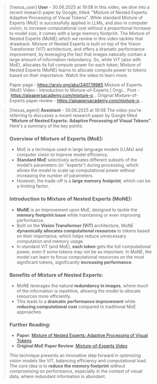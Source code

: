 >[!nexus_user] **User** - 30.06.2025 at 19:08
> In this video, we dive into a recent research paper by Google, titled: "Mixture of Nested Experts: Adaptive Processing of Visual Tokens". While standard Mixture of Experts (MoE) is successfully applied in LLMs, and also in computer vision, to increase computational cost without a proportional increase to model size, it comes with a large memory footprint. The Mixture of Nested Experts (MoNE) which we review in this video tackles that drawback. Mixture of Nested Experts is built on top of the Vision Transformer (ViT) architecture, and offers a dramatic performance improvement, by leveraging the fact that images naturally contain a large amount of information redundancy. So, while ViT (also with MoE), allocates its full compute power for each token, Mixture of Nested Experts (MoNE) learns to allocate compute power to tokens based on their importance.
> Watch the video to learn more.
> 
> Paper page - https://arxiv.org/abs/2407.19985
> Mixture of Experts (MoE) Video - Introduction to Mixture-of-Experts | Origi...
> Post -  https://aipapersacademy.com/mixture-o...
> Original Mixture-of-Experts paper review - https://aipapersacademy.com/mixture-o...
<!-- UID: f5419b05-9583-450a-b527-b08bf942e527 -->




>[!nexus_agent] **Assistant** - 30.06.2025 at 19:08
> The video you're referring to discusses a recent research paper by Google titled **"Mixture of Nested Experts: Adaptive Processing of Visual Tokens"**. Here's a summary of the key points:
> 
> ### Overview of **Mixture of Experts (MoE)**:
> - MoE is a technique used in large language models (LLMs) and computer vision to improve model efficiency. 
> - **Standard MoE** selectively activates different subsets of the model’s parameters (or "experts") during processing, which allows the model to scale up computational power without increasing the number of parameters.
> - However, the trade-off is a **large memory footprint**, which can be a limiting factor.
> 
> ### Introduction to **Mixture of Nested Experts (MoNE)**:
> - **MoNE** is an improvement upon MoE, designed to tackle the **memory footprint issue** while maintaining or even improving performance.
> - Built on the **Vision Transformer (ViT)** architecture, MoNE **dynamically allocates computational resources** to tokens based on their importance, which helps reduce unnecessary computation and memory usage.
> - In standard ViT (and MoE), **each token** gets the full computational power, even if some tokens may not be as important. In MoNE, the model can learn to focus computational resources on the most significant tokens, significantly **increasing performance**.
> 
> ### Benefits of **Mixture of Nested Experts**:
> - MoNE leverages the natural **redundancy in images**, where much of the information is repetitive, allowing the model to allocate resources more efficiently.
> - This leads to a **dramatic performance improvement** while **reducing computational cost** compared to traditional MoE approaches.
> 
> ### Further Reading:
> - **Paper**: [Mixture of Nested Experts: Adaptive Processing of Visual Tokens](https://arxiv.org/abs/2407.19985)
> - **Original MoE Paper Review**: [Mixture-of-Experts Video](https://aipapersacademy.com/mixture-o...)
> 
> This technique presents an innovative step forward in optimizing vision models like ViT, balancing efficiency and computational load. The core idea is to **reduce the memory footprint** without compromising on performance, especially in the context of visual data, where redundant information is abundant.
<!-- UID: c9219e17-8eb4-48c0-890a-3e01ef5dcb74 -->